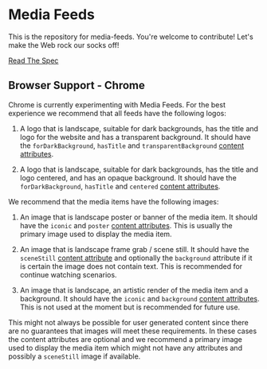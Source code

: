 
# Media Feeds

This is the repository for media-feeds. You're welcome to contribute! Let's make the Web rock our socks
off!

[Read The Spec](https://wicg.github.io/media-feeds/)

## Browser Support - Chrome

Chrome is currently experimenting with Media Feeds. For the best experience we recommend that all feeds
have the following logos:

1. A logo that is landscape, suitable for dark backgrounds, has the title and logo for the website and
has a transparent background. It should have the `forDarkBackground`, `hasTitle` and `transparentBackground`
[content attributes](https://wicg.github.io/media-feeds/#dfn-media-logo).

2. A logo that is landscape, suitable for dark backgrounds, has the title and logo centered, and has
an opaque background. It should have the `forDarkBackground`, `hasTitle` and `centered`
[content attributes](https://wicg.github.io/media-feeds/#dfn-media-logo).

We recommend that the media items have the following images:

1. An image that is landscape poster or banner of the media item. It should have the `iconic` and
`poster` [content attributes](https://wicg.github.io/media-feeds/#dfn-media-content-image). This is
usually the primary image used to display the media item.

2. An image that is landscape frame grab / scene still. It should have the `sceneStill`
[content attribute](https://wicg.github.io/media-feeds/#dfn-media-content-image) and optionally the
`background` attribute if it is certain the image does not contain text. This is recommended for
continue watching scenarios.

3. An image that is landscape, an artistic render of the media item and a background. It should have the
`iconic` and `background` [content attributes](https://wicg.github.io/media-feeds/#dfn-media-content-image).
This is not used at the moment but is recommended for future use.

This might not always be possible for user generated content since there are no guarantees that images
will meet these requirements. In these cases the content attributes are optional and we recommend a
primary image used to display the media item which might not have any attributes and possibly a
`sceneStill` image if available.